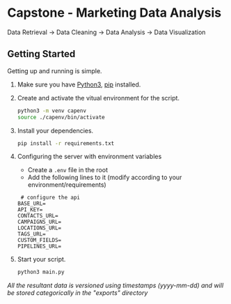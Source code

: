 # Capstone - Marketing Data Analysis

Data Retrieval -> Data Cleaning -> Data Analysis -> Data Visualization

## Getting Started

Getting up and running is simple.

1. Make sure you have [Python3](https://www.python.org/), [pip](https://pip.pypa.io/en/stable/) installed.

2. Create and activate the vitual environment for the script.

   ```bash
   python3 -m venv capenv
   source ./capenv/bin/activate
   ```

3. Install your dependencies.

   ```bash
   pip install -r requirements.txt
   ```

4. Configuring the server with environment variables

   - Create a `.env` file in the root
   - Add the following lines to it (modify according to your environment/requirements)

   ```env
    # configure the api
   BASE_URL=
   API_KEY=
   CONTACTS_URL=
   CAMPAIGNS_URL=
   LOCATIONS_URL=
   TAGS_URL=
   CUSTOM_FIELDS=
   PIPELINES_URL=
   ```

5. Start your script.

   ```bash
   python3 main.py
   ```

_All the resultant data is versioned using timestamps (yyyy-mm-dd) and will be stored categorically in the "exports" directory_
